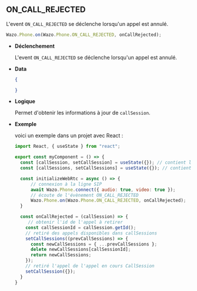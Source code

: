 ## ON_CALL_REJECTED

L'event `ON_CALL_REJECTED` se déclenche lorsqu'un appel est annulé.

```js
Wazo.Phone.on(Wazo.Phone.ON_CALL_REJECTED, onCallRejected);
```

<div class="useless-tab-container">

- **Déclenchement**

  L'event `ON_CALL_REJECTED` se déclenche lorsqu'un appel est annulé.

- **Data**

  ```json
  {
  
  }
  ```

- **Logique**

  Permet d'obtenir les informations à jour de `callSession`.

- **Exemple**

  voici un exemple dans un projet avec React :
  
  ```js
  import React, { useState } from "react";
  
  export const myComponent = () => {
    const [callSession, setCallSession] = useState({}); // contient l'appel actif
    const [callSessions, setCallSessions] = useState({}); // contient l'ensemble des appels (en cours et disponible)

    const initializeWebRtc = async () => {
        // connexion à la ligne SIP
        await Wazo.Phone.connect({ audio: true, video: true });
        // écoute de l'évènement ON_CALL_REJECTED
        Wazo.Phone.on(Wazo.Phone.ON_CALL_REJECTED, onCallRejected);
    }

    const onCallRejected = (callSession) => {
       // obtenir l'id de l'appel à retirer
      const callSessionId = callSession.getId();
      // retiré des appels disponibles dans callSessions
      setCallSessions((prevCallSessions) => {
        const newCallSessions = { ...prevCallSessions };
        delete newCallSessions[callSessionId];
        return newCallSessions;
      });
      // retiré l'appel de l'appel en cours CallSession
      setCallSession({});
    }
  }
  ```

</div>